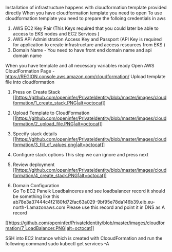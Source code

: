 Installation of infrastructure happens with cloudformation template provided directly 
When you have cloudformation template you need to open To use cloudformation template you need to prepare the folloing credentials in aws 

1. AWS EC2 Key Pair (This Keys required that you could later be able to access to EKS nodes and EC2 Services ) 
2. AWS API Administration Access Key  and Passport  (API Key is required for application to create infrastructure and access resources from EKS  )
3. Domain Name - You need to have front end domain name and api domain name 

When you have  template and all necessary variables ready 
Open AWS CloudFormation Page  - https://REGION.console.aws.amazon.com/cloudformation/ 
Upload template file into cloudformation 

1. Press on Create Stack 
[[https://github.com/openinfer/PrivateIdentity/blob/master/images/cloudformation/1_create_stack.PNG|alt=octocat]]
2. Upload Template to CloudFormation
[[https://github.com/openinfer/PrivateIdentity/blob/master/images/cloudformation/2_upload_file.PNG|alt=octocat]]
3. Specify stack details 
[[https://github.com/openinfer/PrivateIdentity/blob/master/images/cloudformation/3_fill_cf_values.png|alt=octocat]]
4. Configure stack options
This step we can ignore and press next 
5. Review deployment
[[https://github.com/openinfer/PrivateIdentity/blob/master/images/cloudformation/4_create_stack.PNG|alt=octocat]]

6. Domain Configuration  
Go To EC2 Panelk Loadbalnceres and see loadbalancer record 
it should be something like this  
ab78e3a37444c4f2180fd72fac63a029-9bf95e78da146b39.elb.eu-north-1.amazonaws.com
Please use this record and point it in DNS as A record 

[[https://github.com/openinfer/PrivateIdentity/blob/master/images/cloudformation/7_LoadBalancer.PNG|alt=octocat]]

SSH into EC2 Instance which is created with ClooudFormation and run the following command 
sudo kubectl get services -A 


